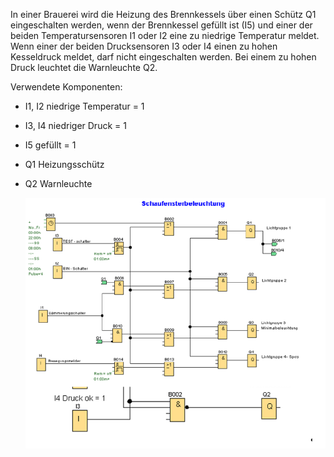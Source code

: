 In einer Brauerei wird die Heizung des Brennkessels über einen Schütz Q1 eingeschalten werden, wenn der Brennkessel gefüllt ist (I5) und einer der beiden Temperatursensoren I1 oder I2 
eine zu niedrige Temperatur meldet. Wenn einer der beiden Drucksensoren I3 oder I4 einen zu hohen Kesseldruck meldet, darf nicht eingeschalten werden. Bei einem zu hohen Druck leuchtet die Warnleuchte Q2. 

Verwendete Komponenten:

+ I1, I2 niedrige Temperatur = 1
+ I3, I4 niedriger Druck = 1
+ I5 gefüllt = 1
+ Q1 Heizungsschütz
+ Q2 Warnleuchte

  ![Bild](Schaufensterbeleuchtung.png)
